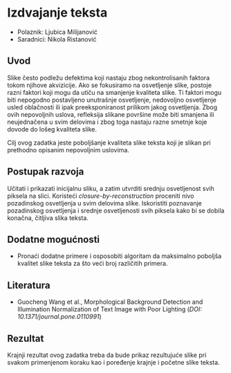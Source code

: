 # Izdvajanje teksta

- Polaznik: Ljubica Milijanović
- Saradnici: Nikola Ristanović

## Uvod

Slike često podležu defektima koji nastaju zbog nekontrolisanih faktora
tokom njihove akvizicije. Ako se fokusiramo na osvetljenje slike,
postoje razni faktori koji mogu da utiču na smanjenje kvaliteta slike.
Ti faktori mogu biti nepogodno postavljeno unutrašnje osvetljenje,
nedovoljno osvetljenje usled oblačnosti ili ipak preeksponiranost
prilikom jakog osvetljenja. Zbog ovih nepovoljnih uslova, refleksija
slikane površine može biti smanjena ili neujednačena u svim delovima i
zbog toga nastaju razne smetnje koje dovode do lošeg kvaliteta slike.

Cilj ovog zadatka jeste poboljšanje kvaliteta slike teksta koji je
slikan pri prethodno opisanim nepovoljnim uslovima.

## Postupak razvoja

Učitati i prikazati inicijalnu sliku, a zatim utvrditi srednju
osvetljenost svih piksela na slici. Koristeći
*closure-by-reconstruction* proceniti nivo pozadinskog osvetljenja u
svim delovima slike. Iskoristiti poznavanje pozadinskog osvetljenja i
srednje osvetljenosti svih piksela kako bi se dobila konačna, čitljiva
slika teksta.

## Dodatne mogućnosti

- Pronaći dodatne primere i osposobiti algoritam da maksimalno poboljša kvalitet slike teksta za što veći broj različitih primera.

## Literatura

- Guocheng Wang et al., Morphological Background Detection and Illumination Normalization of Text Image with Poor Lighting (*DOI: 10.1371/journal.pone.0110991*)

## Rezultat

Krajnji rezultat ovog zadatka treba da bude prikaz rezultujuće slike pri
svakom primenjenom koraku kao i poređenje krajnje i početne slike
teksta.
